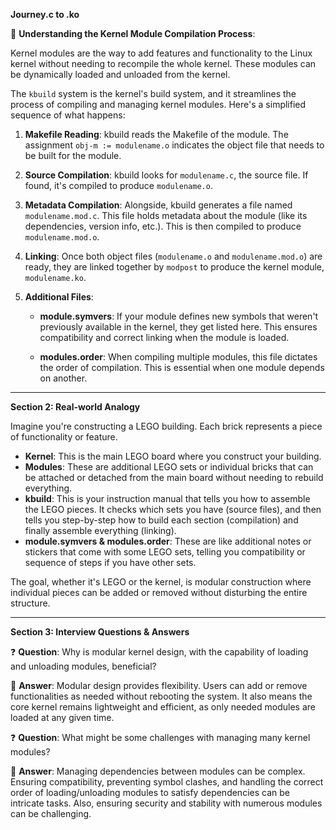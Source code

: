 **Journey.c to .ko**

📘 **Understanding the Kernel Module Compilation Process**:

Kernel modules are the way to add features and functionality to the Linux kernel without needing to recompile the whole kernel. These modules can be dynamically loaded and unloaded from the kernel.

The `kbuild` system is the kernel's build system, and it streamlines the process of compiling and managing kernel modules. Here's a simplified sequence of what happens:

1. **Makefile Reading**: kbuild reads the Makefile of the module. The assignment `obj-m := modulename.o` indicates the object file that needs to be built for the module.

2. **Source Compilation**: kbuild looks for `modulename.c`, the source file. If found, it's compiled to produce `modulename.o`.

3. **Metadata Compilation**: Alongside, kbuild generates a file named `modulename.mod.c`. This file holds metadata about the module (like its dependencies, version info, etc.). This is then compiled to produce `modulename.mod.o`.

4. **Linking**: Once both object files (`modulename.o` and `modulename.mod.o`) are ready, they are linked together by `modpost` to produce the kernel module, `modulename.ko`.

5. **Additional Files**:
    - **module.symvers**: If your module defines new symbols that weren't previously available in the kernel, they get listed here. This ensures compatibility and correct linking when the module is loaded.
  
    - **modules.order**: When compiling multiple modules, this file dictates the order of compilation. This is essential when one module depends on another.

---

**Section 2: Real-world Analogy**

Imagine you're constructing a LEGO building. Each brick represents a piece of functionality or feature.

- **Kernel**: This is the main LEGO board where you construct your building.
- **Modules**: These are additional LEGO sets or individual bricks that can be attached or detached from the main board without needing to rebuild everything.
- **kbuild**: This is your instruction manual that tells you how to assemble the LEGO pieces. It checks which sets you have (source files), and then tells you step-by-step how to build each section (compilation) and finally assemble everything (linking).
- **module.symvers & modules.order**: These are like additional notes or stickers that come with some LEGO sets, telling you compatibility or sequence of steps if you have other sets.

The goal, whether it's LEGO or the kernel, is modular construction where individual pieces can be added or removed without disturbing the entire structure.

---

**Section 3: Interview Questions & Answers**

❓ **Question**: Why is modular kernel design, with the capability of loading and unloading modules, beneficial?

📝 **Answer**: Modular design provides flexibility. Users can add or remove functionalities as needed without rebooting the system. It also means the core kernel remains lightweight and efficient, as only needed modules are loaded at any given time.

❓ **Question**: What might be some challenges with managing many kernel modules?

📝 **Answer**: Managing dependencies between modules can be complex. Ensuring compatibility, preventing symbol clashes, and handling the correct order of loading/unloading modules to satisfy dependencies can be intricate tasks. Also, ensuring security and stability with numerous modules can be challenging.




